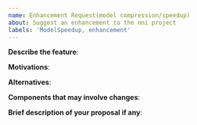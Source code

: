 ```yaml
---
name: Enhancement Request(model compression/speedup)
about: Suggest an enhancement to the nni project
labels: 'ModelSpeedup, enhancement'
---
```

<!-- Please only use this template for submitting model compression/speedup enhancement requests -->


**Describe the feature**:

**Motivations**:

**Alternatives**:

**Components that may involve changes**:

**Brief description of your proposal if any**:
